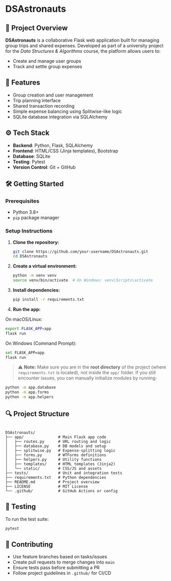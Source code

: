 # DSAstronauts

## 🚀 Project Overview
**DSAstronauts** is a collaborative Flask web application built for managing group trips and shared expenses. Developed as part of a university project for the *Data Structures & Algorithms* course, the platform allows users to:
- Create and manage user groups
- Track and settle group expenses

## 🧱 Features
- Group creation and user management
- Trip planning interface
- Shared transaction recording
- Simple expense balancing using Splitwise-like logic
- SQLite database integration via SQLAlchemy

## ⚙️ Tech Stack
- **Backend**: Python, Flask, SQLAlchemy
- **Frontend**: HTML/CSS (Jinja templates), Bootstrap
- **Database**: SQLite
- **Testing**: Pytest
- **Version Control**: Git + GitHub

## 🛠️ Getting Started

### Prerequisites
- Python 3.8+
- `pip` package manager

### Setup Instructions
1. **Clone the repository:**
   ```bash
   git clone https://github.com/your-username/DSAstronauts.git
   cd DSAstronauts


2. **Create a virtual environment:**

   ```bash
   python -m venv venv
   source venv/bin/activate  # On Windows: venv\Scripts\activate
   ```

3. **Install dependencies:**

   ```bash
   pip install -r requirements.txt
   ```

4. **Run the app:**
 
On macOS/Linux:

 ```bash
export FLASK_APP=app
flask run
 ```
On Windows (Command Prompt):

 ```bash
set FLASK_APP=app
flask run
 ```

> ⚠️ **Note:** Make sure you are in the **root directory** of the project (where `requirements.txt` is located), not inside the `app/` folder.
> If you still encounter issues, you can manually initialize modules by running:

```bash
python -m app.database
python -m app.forms
python -m app.helpers
```


## 🔍 Project Structure

```

DSAstronauts/
├── app/               # Main Flask app code
│   ├── routes.py      # URL routing and logic
│   ├── database.py    # DB models and setup
│   ├── splitwise.py   # Expense-splitting logic
│   ├── forms.py       # WTForms definitions
│   ├── helpers.py     # Utility functions
│   ├── templates/     # HTML templates (Jinja2)
│   └── static/        # CSS/JS and assets
├── tests/             # Unit and integration tests
├── requirements.txt   # Python dependencies
├── README.md          # Project overview
├── LICENSE            # MIT License
└── .github/           # GitHub Actions or config

```


## 🧪 Testing

To run the test suite:

```bash
pytest
```

## 🤝 Contributing

* Use feature branches based on tasks/issues
* Create pull requests to merge changes into `main`
* Ensure tests pass before submitting a PR
* Follow project guidelines in `.github/` for CI/CD



